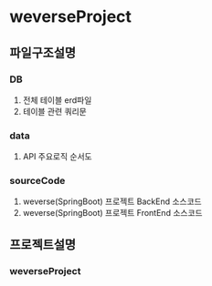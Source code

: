 # weverseProject
## 파일구조설명
### DB
1. 전체 테이블 erd파일
2. 테이블 관련 쿼리문
### data
1. API 주요로직 순서도 
### sourceCode
1. weverse(SpringBoot) 프로젝트 BackEnd 소스코드
2. weverse(SpringBoot) 프로젝트 FrontEnd 소스코드
## 프로젝트설명
###  weverseProject
